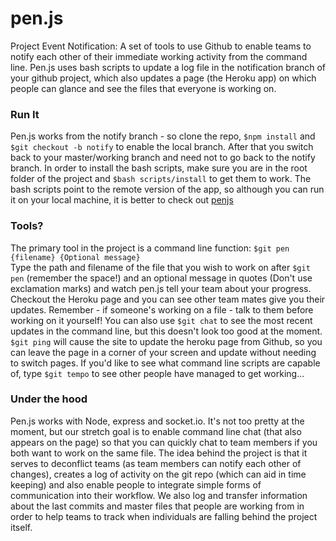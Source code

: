 # pen.js

Project Event Notification: A set of tools to use Github to enable teams to notify each other of their immediate working activity from the command line. Pen.js uses bash scripts to update a log file in the notification branch of your github project, which also updates a page (the Heroku app) on which people can glance and see the files that everyone is working on.

### Run It

Pen.js works from the notify branch - so clone the repo, `$npm install` and `$git checkout -b notify` to enable the local branch. After that you switch back to your master/working branch and need not to go back to the notify branch. In order to install the bash scripts, make sure you are in the root folder of the project and `$bash scripts/install` to get them to work. The bash scripts point to the remote version of the app, so although you can run it on your local machine, it is better to check out [penjs](http://penjs.herokuapp.com)

### Tools?

The primary tool in the project is a command line function: `$git pen {filename} {Optional message}`  
Type the path and filename of the file that you wish to work on after `$git pen` (remember the space!) and an optional message in quotes (Don't use exclamation marks) and watch pen.js tell your team about your progress. Checkout the Heroku page and you can see other team mates give you their updates. Remember - if someone's working on a file - talk to them before working on it yourself!
You can also use `$git chat` to see the most recent updates in the command line, but this doesn't look too good at the moment. `$git ping` will cause the site to update the heroku page from Github, so you can leave the page in a corner of your screen and update without needing to switch pages. If you'd like to see what command line scripts are capable of, type `$git tempo` to see other people have managed to get working...

### Under the hood

Pen.js works with Node, express and socket.io. It's not too pretty at the moment, but our stretch goal is to enable command line chat (that also appears on the page) so that you can quickly chat to team members if you both want to work on the same file. The idea behind the project is that it serves to deconflict teams (as team members can notify each other of changes), creates a log of activity on the git repo (which can aid in time keeping) and also enable people to integrate simple forms of communication into their workflow. We also log and transfer information about the last commits and master files that people are working from in order to help teams to track when individuals are falling behind the project itself.